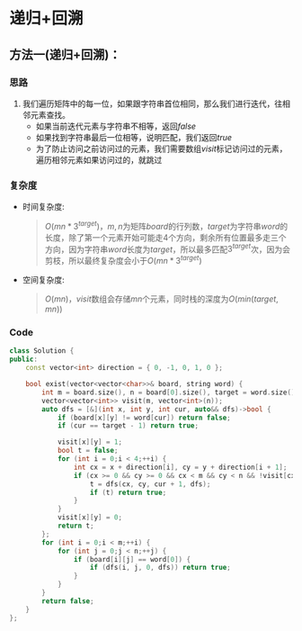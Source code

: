 # 递归+回溯
## 方法一(递归+回溯)：
### 思路
1. 我们遍历矩阵中的每一位，如果跟字符串首位相同，那么我们进行迭代，往相邻元素查找。
   - 如果当前迭代元素与字符串不相等，返回$false$
   - 如果找到字符串最后一位相等，说明匹配，我们返回$true$
   - 为了防止访问之前访问过的元素，我们需要数组$visit$标记访问过的元素，遍历相邻元素如果访问过的，就跳过

### 复杂度
- 时间复杂度:
  > $O(mn*3^{target})$，$m,n$为矩阵$board$的行列数，$target$为字符串$word$的长度，除了第一个元素开始可能走$4$个方向，剩余所有位置最多走三个方向，因为字符串$word$长度为$target$，所以最多匹配$3^{target}$次，因为会剪枝，所以最终复杂度会小于$O(mn*3^{target})$
- 空间复杂度:
  > $O(mn)$，$visit$数组会存储$mn$个元素，同时栈的深度为$O(min(target,mn))$

### Code
```C++ []
class Solution {
public:
    const vector<int> direction = { 0, -1, 0, 1, 0 };

    bool exist(vector<vector<char>>& board, string word) {
        int m = board.size(), n = board[0].size(), target = word.size();
        vector<vector<int>> visit(m, vector<int>(n));
        auto dfs = [&](int x, int y, int cur, auto&& dfs)->bool {
            if (board[x][y] != word[cur]) return false;
            if (cur == target - 1) return true;

            visit[x][y] = 1;
            bool t = false;
            for (int i = 0;i < 4;++i) {
                int cx = x + direction[i], cy = y + direction[i + 1];
                if (cx >= 0 && cy >= 0 && cx < m && cy < n && !visit[cx][cy]) {
                    t = dfs(cx, cy, cur + 1, dfs);
                    if (t) return true;
                }
            }
            visit[x][y] = 0;
            return t;
        };
        for (int i = 0;i < m;++i) {
            for (int j = 0;j < n;++j) {
                if (board[i][j] == word[0]) {
                    if (dfs(i, j, 0, dfs)) return true;
                }
            }
        }
        return false;
    }
};
```